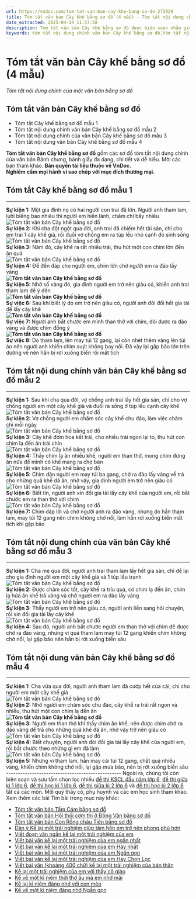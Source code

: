 ```yaml
---
url: https://vndoc.com/tom-tat-van-ban-cay-khe-bang-so-do-273929
title: Tóm tắt văn bản Cây khế bằng sơ đồ (4 mẫu) - Tóm tắt nội dung chính của một văn bản bằng sơ đồ - VnDoc.com
date_extracted: 2025-04-14 11:57:58
description: Tóm tắt văn bản Cây khế bằng sơ đồ được biên soạn nhằm giúp các em HS đạt kết quả tốt trong quá trình làm bài tập và học tập môn Ngữ văn lớp 6.
keywords: tóm tắt nội dung chính văn bản Cây khế bằng sơ đồ,tóm tắt nội dung chính của văn bản Cây khế bằng sơ đồ,tóm tắt văn bản Cây khế bằng sơ đồ,Cây khế,tóm tắt văn bản Cây khế,tóm tắt Cây khế,tóm tắt văn bản Cây khế lớp 6,tóm tắt Cây khế lớp 6,tóm tắt Cây khế bằng sơ đồ,tóm tắt nội dung chính của một văn bản bằng sơ đồ Cây khế,tóm tắt nội dung chính của một văn bản bằng sơ đồ,tóm tắt nội dung chính của văn bản bằng sơ đồ,ngữ văn 6,soạn văn 6,ngữ văn lớp 6,soạn văn lớp 6,văn lớp 6,văn 6
---
```


# Tóm tắt văn bản Cây khế bằng sơ đồ \(4 mẫu\)
_Tóm tắt nội dung chính của một văn bản bằng sơ đồ_
## **Tóm tắt văn bản Cây khế bằng sơ đồ**
  * Tóm tắt Cây khế bằng sơ đồ mẫu 1
  * Tóm tắt nội dung chính văn bản Cây khế bằng sơ đồ mẫu 2
  * Tóm tắt nội dung chính của văn bản Cây khế bằng sơ đồ mẫu 3
  * Tóm tắt nội dung văn bản Cây khế bằng sơ đồ mẫu 4

**Tóm tắt văn bản Cây khế bằng sơ đồ** gồm các sơ đồ tóm tắt nội dung chính của văn bản Bánh chưng, bánh giầy đa dạng, chi tiết và dễ hiểu. Mời các bạn tham khảo.
**Bản quyền tài liệu thuộc về VnDoc.  
Nghiêm cấm mọi hành vi sao chép với mục đích thương mại.**
## **Tóm tắt Cây khế bằng sơ đồ mẫu 1**  
---  
**Sự kiện 1:** Một gia đình nọ có hai người con trai đã lớn. Người anh tham lam, lười biếng bao nhiêu thì người em hiền lành, chăm chỉ bấy nhiêu  
![Tóm tắt văn bản Cây khế bằng sơ đồ](https://i.vdoc.vn/data/image/2022/08/22/mui-ten.jpg)  
**Sự kiện 2:** Khi cha đột ngột qua đời, anh trai đã chiếm hết tài sản, chỉ cho em trai 1 cây khế già, rồi đuổi vợ chồng em ra túp lều nhỏ cạnh đó sinh sống  
![Tóm tắt văn bản Cây khế bằng sơ đồ](https://i.vdoc.vn/data/image/2022/08/22/mui-ten.jpg)  
**Sự kiện 3:** Năm đó, cây khế ra rất nhiều trái, thu hút một con chim lớn đến ăn quả  
![Tóm tắt văn bản Cây khế bằng sơ đồ](https://i.vdoc.vn/data/image/2022/08/22/mui-ten.jpg)  
**Sự kiện 4:** Để đền đáp cho người em, chim lớn chở người em ra đảo lấy vàng  
**![Tóm tắt văn bản Cây khế bằng sơ đồ](https://i.vdoc.vn/data/image/2022/08/22/mui-ten.jpg)**  
**Sự kiện 5:** Nhờ số vàng đó, gia đình người em trở nên giàu có, khiến anh trai tham lam để ý đến  
**![Tóm tắt văn bản Cây khế bằng sơ đồ](https://i.vdoc.vn/data/image/2022/08/22/mui-ten.jpg)**  
**Sự việc 6:** Sau khi biết lý do em trở nên giàu có, người anh đòi đổi hết gia tài để lấy cây khế  
**![Tóm tắt văn bản Cây khế bằng sơ đồ](https://i.vdoc.vn/data/image/2022/08/22/mui-ten.jpg)**  
**Sự việc 7:** Người anh bắt chước em mình than thở với chim, đòi được ra đảo vàng và được chim đồng ý  
**![Tóm tắt văn bản Cây khế bằng sơ đồ](https://i.vdoc.vn/data/image/2022/08/22/mui-ten.jpg)**  
**Sự việc 8:** Do tham lam, lén may túi 12 gang, lại còn nhét thêm vàng lên túi áo nên người anh khiến chim suýt không bay nổi. Đã vậy lại gặp bão lớn trên đường về nên hắn bị rơi xuống biển rồi mất tích  
## **Tóm tắt nội dung chính văn bản Cây khế bằng sơ đồ mẫu 2**  
---  
**Sự kiện 1:** Sau khi cha qua đời, vợ chồng anh trai lấy hết gia sản, chỉ cho vợ chồng người em một cây khế già và đuổi ra sống ở túp lều cạnh cây khế  
![Tóm tắt văn bản Cây khế bằng sơ đồ](https://i.vdoc.vn/data/image/2022/08/22/mui-ten.jpg)  
**Sự kiện 2:** Vợ chồng người em chăm sóc cây khế chu đáo, làm việc chăm chỉ mỗi ngày  
![Tóm tắt văn bản Cây khế bằng sơ đồ](https://i.vdoc.vn/data/image/2022/08/22/mui-ten.jpg)  
**Sự kiện 3:** Cây khế đơm hoa kết trái, cho nhiều trái ngon lại to, thu hút con chim lạ đến ăn trái chín  
![Tóm tắt văn bản Cây khế bằng sơ đồ](https://i.vdoc.vn/data/image/2022/08/22/mui-ten.jpg)  
**Sự kiện 4:** Thấy chim lạ ăn nhiều khế, người em than thở, mong chim đừng ăn nữa để mình có khế mang ra chợ bán  
![Tóm tắt văn bản Cây khế bằng sơ đồ](https://i.vdoc.vn/data/image/2022/08/22/mui-ten.jpg)  
**Sự kiện 5:** Chim dặn người em may túi ba gang, chở ra đảo lấy vàng về trả cho những quả khế đã ăn, nhờ vậy, gia đình người em trở nên giàu có  
![Tóm tắt văn bản Cây khế bằng sơ đồ](https://i.vdoc.vn/data/image/2022/08/22/mui-ten.jpg)  
**Sự kiện 6:** Biết tin, người anh xin đổi gia tài lấy cây khế của người em, rồi bắt chước em ra than thở với chim  
![Tóm tắt văn bản Cây khế bằng sơ đồ](https://i.vdoc.vn/data/image/2022/08/22/mui-ten.jpg)  
**Sự kiện 7:** Chim đáp lời và chở người anh ra đảo vàng, nhưng do hắn tham lam, may túi 12 gang nên chim không chở nổi, làm hắn rơi xuống biển mất tích khi gặp bão  
## **Tóm tắt nội dung chính của văn bản Cây khế bằng sơ đồ mẫu 3**  
---  
**Sự kiện 1:** Cha mẹ qua đời, người anh trai tham lam lấy hết gia sản, chỉ để lại cho gia đình người em một cây khế già và 1 túp lều tranh  
![Tóm tắt văn bản Cây khế bằng sơ đồ](https://i.vdoc.vn/data/image/2022/08/22/mui-ten.jpg)  
**Sự kiện 2:** Được chăm sóc tốt, cây khế ra trĩu quả, có chim lạ đến ăn, chim lạ hứa ăn khế trả vàng và chở người em ra đảo lấy vàng  
![Tóm tắt văn bản Cây khế bằng sơ đồ](https://i.vdoc.vn/data/image/2022/08/22/mui-ten.jpg)  
**Sự kiện 3:** Thấy người em trở nên giàu có, người anh liền sang hỏi chuyện, rồi xin đổi gia tài lấy cây khế  
![Tóm tắt văn bản Cây khế bằng sơ đồ](https://i.vdoc.vn/data/image/2022/08/22/mui-ten.jpg)  
**Sự kiện 4:** Sau đó, người anh bắt chước người em than thở với chim để được chở ra đảo vàng, nhưng vì quá tham lam may túi 12 gang khiến chim không chở nổi, lại gặp bão nên hắn bị rớt xuống biển sâu  
## **Tóm tắt nội dung văn bản Cây khế bằng sơ đồ mẫu 4**  
---  
**Sự kiện 1:** Cha vừa qua đời, người anh tham lam đã cướp hết của cải, chỉ cho người em một cây khế già  
![Tóm tắt văn bản Cây khế bằng sơ đồ](https://i.vdoc.vn/data/image/2022/08/22/mui-ten.jpg)  
**Sự kiện 2:** Nhờ người em chăm sóc chu đáo, cây khế ra trái rất ngon và nhiều, thu hút một con chim lạ đến ăn  
**![Tóm tắt văn bản Cây khế bằng sơ đồ](https://i.vdoc.vn/data/image/2022/08/22/mui-ten.jpg)**  
**Sự kiện 3:** Người em than thở khi thấy chim ăn khế, nên được chim chở ra đảo vàng để trả cho những quả khế đã ăn, nhờ vậy trở nên giàu có  
![Tóm tắt văn bản Cây khế bằng sơ đồ](https://i.vdoc.vn/data/image/2022/08/22/mui-ten.jpg)  
**Sự kiện 4:** Biết chuyện, người anh đòi đổi gia tài lấy cây khế của người em, rồi bắt chước theo những gì em đã làm  
![Tóm tắt văn bản Cây khế bằng sơ đồ](https://i.vdoc.vn/data/image/2022/08/22/mui-ten.jpg)  
**Sự kiện 5:** Nhưng vì tham lam, hắn may cái túi 12 gang, chất quá nhiều vàng, khiến chim không chở nổi, lại gặp mưa bão, nên bị rớt xuống biển sâu  
\-------------------------------------------------
Ngoài ra, chúng tôi còn biên soạn và sưu tầm chọn lọc nhiều [đề thi KSCL đầu năm lớp 6](<https://vndoc.com/khao-sat-chat-luong-dau-nam-lop6>), [đề thi giữa kì 1 lớp 6,](<https://vndoc.com/de-thi-giua-ki-1-lop6>) [đề thi học kì 1 lớp 6,](<https://vndoc.com/de-thi-hoc-ki-1-lop6>) [đề thi giữa kì 2 lớp 6](<https://vndoc.com/de-thi-giua-ki-2-lop6>) và [đề thi học kì 2 lớp 6](<https://vndoc.com/de-thi-hoc-ki-2-lop6>) tất cả các môn. Mời quý thầy cô, phụ huynh và các em học sinh tham khảo.
Xem thêm các bài Tìm bài trong mục này khác:
  * [Tóm tắt văn bản Tấm Cám bằng sơ đồ](</tom-tat-van-ban-tam-cam-bang-so-do-273939>)
  * [Tóm tắt văn bản Hội thổi cơm thi ở Đồng Vân bằng sơ đồ](</tom-tat-van-ban-bang-so-do-hoi-thoi-com-thi-o-dong-van-264990>)
  * [Tóm tắt văn bản Con Rồng cháu Tiên bằng sơ đồ](</tom-tat-truyen-con-rong-chau-tien-138791>)
  * [Dàn ý Kể lại một trải nghiệm giúp tâm hồn em trở nên phong phú hơn](</dan-y-ke-lai-mot-trai-nghiem-giup-tam-hon-em-tro-nen-phong-phu-hon-259947>)
  * [Viết đoạn văn ngắn kể lại một trải nghiệm của em](<https://vndoc.com/viet-mot-doan-van-ngan-8-10-cau-ve-mot-trai-nghiem-giup-tam-hon-em-tro-nen-phong-phu-hon-273896>)
  * [Viết bài văn kể lại một trải nghiệm của em ngắn nhất](</viet-bai-van-ke-lai-mot-trai-nghiem-cua-em-ngan-nhat-248421>)
  * [Viết bài văn kể lại một trải nghiệm của em Hay nhất](</viet-mot-bai-van-ke-lai-mot-trai-nghiem-giup-tam-hon-em-tro-nen-phong-phu-hon-259945>)
  * [Viết bài văn kể lại một trải nghiệm của em Ngắn gọn](</ke-lai-mot-trai-nghiem-giup-tam-hon-em-tro-nen-phong-phu-hon-ngan-gon-259946>)
  * [Viết bài văn kể lại một trải nghiệm của em Hay Chọn Lọc](<https://vndoc.com/ke-lai-mot-trai-nghiem-giup-tam-hon-em-tro-nen-phong-phu-hon-273886>)
  * [Viết bài văn \(khoảng 400 chữ\) kể lại một trải nghiệm của bản thân](</viet-mot-bai-van-khoang-400-chu-ke-lai-mot-trai-nghiem-giup-tam-hon-em-tro-nen-phong-phu-hon-273888>)
  * [Kể lại một trải nghiệm của em với thầy cô giáo](</ke-lai-mot-trai-nghiem-cua-em-voi-thay-co-giao-ngan-gon-282595>)
  * [Kể về một kỉ niệm thời thơ ấu mà em nhớ mãi](</van-mau-lop-5-ke-mot-ky-niem-dang-nho-nhat-trong-thoi-tho-au-115514>)
  * [Kể lại kỉ niệm đáng nhớ với con mèo](</ke-lai-ki-niem-dang-nho-voi-con-meo-154303>)
  * [Kể về một kỉ niệm đáng nhớ Ngắn gọn](</bai-viet-so-3-lop-6-de-1-ke-ve-mot-ki-niem-dang-nho-duoc-khen-bi-che-gap-may-gap-rui-bi-hieu-lam-132608>)

